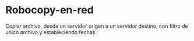 # Robocopy-en-red
Copiar archivo, desde un servidor origen a un servidor destino, con filtro de unico archivo y estableciendo fechas
